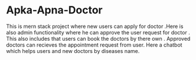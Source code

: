 # Apka-Apna-Doctor
This is mern stack project where new users can apply for doctor .Here is also  admin functionality where he can approve the user request for doctor . This also includes that users can book the doctors by there own . Approved doctors can recieves the appointment request from user. Here a chatbot which helps users and new doctors by diseases name.
